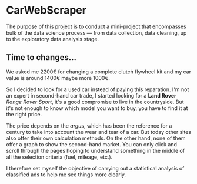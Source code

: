 # CarWebScraper

The purpose of this project is to conduct a mini-project that encompasses bulk of the data science process — from data collection, data cleaning, up to the exploratory data analysis stage.

## Time to changes...

We asked me 2200€ for changing a complete clutch flywheel kit and my car value is around 1400€ maybe more 1000€.

So I decided to look for a used car instead of paying this reparation. I'm not an expert in second-hand car trade, I started looking for a **Land Rover** *Range Rover Sport*, it's a good compromise to live in the countryside. But it's not enough to know which model you want to buy, you have to find it at the right price.

The price depends on the *argus*, which has been the reference for a century to take into account the wear and tear of a car.
But today other sites also offer their own calculation methods. On the other hand, none of them offer a graph to show the second-hand market.
You can only click and scroll through the pages hoping to understand something in the middle of all the selection criteria (fuel, mileage, etc.).

I therefore set myself the objective of carrying out a statistical analysis of classified ads to help me see things more clearly.
